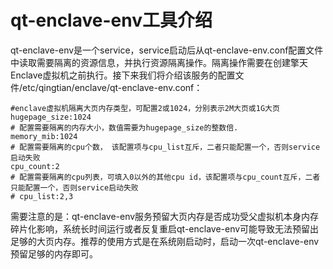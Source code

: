 # qt-enclave-env工具介绍<a name="ecs_03_1418"></a>

qt-enclave-env是一个service，service启动后从qt-enclave-env.conf配置文件中读取需要隔离的资源信息，并执行资源隔离操作。隔离操作需要在创建擎天Enclave虚拟机之前执行。接下来我们将介绍该服务的配置文件/etc/qingtian/enclave/qt-enclave-env.conf：

```
#enclave虚拟机隔离大页内存类型，可配置2或1024，分别表示2M大页或1G大页 
hugepage_size:1024 
# 配置需要隔离的内存大小，数值需要为hugepage_size的整数倍. 
memory_mib:1024 
# 配置需要隔离的cpu个数， 该配置项与cpu_list互斥，二者只能配置一个，否则service启动失败 
cpu_count:2 
# 配置需要隔离的cpu列表，可填入0以外的其他cpu id，该配置项与cpu_count互斥，二者只能配置一个，否则service启动失败 
# cpu_list:2,3
```

需要注意的是：qt-enclave-env服务预留大页内存是否成功受父虚拟机本身内存碎片化影响，系统长时间运行或者反复重启qt-enclave-env可能导致无法预留出足够的大页内存。推荐的使用方式是在系统刚启动时，启动一次qt-enclave-env预留足够的内存即可。

